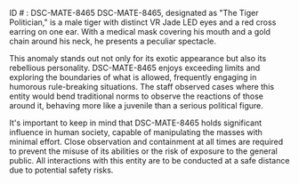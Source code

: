 ID # : DSC-MATE-8465
DSC-MATE-8465, designated as "The Tiger Politician," is a male tiger with distinct VR Jade LED eyes and a red cross earring on one ear. With a medical mask covering his mouth and a gold chain around his neck, he presents a peculiar spectacle.

This anomaly stands out not only for its exotic appearance but also its rebellious personality. DSC-MATE-8465 enjoys exceeding limits and exploring the boundaries of what is allowed, frequently engaging in humorous rule-breaking situations. The staff observed cases where this entity would bend traditional norms to observe the reactions of those around it, behaving more like a juvenile than a serious political figure.

It's important to keep in mind that DSC-MATE-8465 holds significant influence in human society, capable of manipulating the masses with minimal effort. Close observation and containment at all times are required to prevent the misuse of its abilities or the risk of exposure to the general public. All interactions with this entity are to be conducted at a safe distance due to potential safety risks.